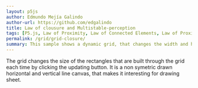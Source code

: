 ```yaml
---
layout: p5js
author: Edmundo Mejía Galindo
author-url: https://github.com/edgalindo
title: Law of clousure and Multistable-perception
tags: [P5.js, Law of Proximity, Law of Connected Elements, Law of Proximity, Law of Multistable Perception, chance, grid]
permalink: /grid/grid-closure/
summary: This sample shows a dynamic grid, that changes the width and height of itself.  
---
```


The grid changes the size of the rectangles that are built through the grid each time by clicking the updating button. It is a non symetric drawn horizontal and vertical line canvas, that makes it interesting for drawing sheet.  
